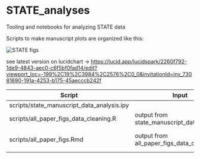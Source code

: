 # STATE_analyses
Tooling and notebooks for analyzing STATE data


Scripts to make manuscript plots are organized like this:

![STATE figs](https://github.com/user-attachments/assets/a77bf097-60ce-4706-b55d-276d24997210)

see latest version on lucidchart -> https://lucid.app/lucidspark/2260f792-1de9-4843-aec0-c6f5bf0fad14/edit?viewport_loc=-199%2C19%2C3984%2C2576%2C0_0&invitationId=inv_73081690-191a-4253-b175-45aecccb242f

Script                                     | Input                                       | Output
------------------------------------------ | ------------------------------------------- | --------------
scripts/state_manuscript_data_analysis.ipy |                                             |
scripts/all_paper_figs_data_cleaning.R     | output from state_manuscript_data_analysis, |csvs for plotting
scripts/all_paper_figs.Rmd                 | output from all_paper_figs_data_cleaning    | all figures for manuscript

